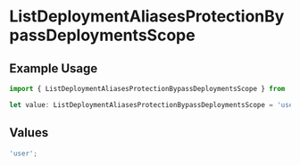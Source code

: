 # ListDeploymentAliasesProtectionBypassDeploymentsScope

## Example Usage

```typescript
import { ListDeploymentAliasesProtectionBypassDeploymentsScope } from '@vercel/client/models/operations';

let value: ListDeploymentAliasesProtectionBypassDeploymentsScope = 'user';
```

## Values

```typescript
'user';
```
